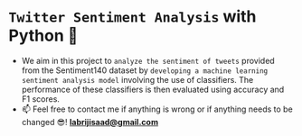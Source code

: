 # `Twitter Sentiment Analysis` with Python 🐍
- We aim in this project to `analyze the sentiment of tweets` provided from the Sentiment140 dataset by `developing a machine learning sentiment analysis model` involving the use of classifiers. The performance of these classifiers is then evaluated using accuracy and F1 scores.
- 📫 Feel free to contact me if anything is wrong or if anything needs to be changed 😎!  **labrijisaad@gmail.com**
